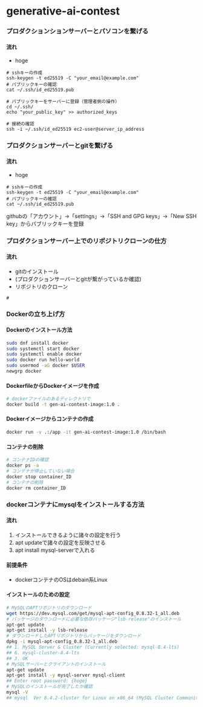 # generative-ai-contest
### プロダクションションサーバーとパソコンを繋げる
#### 流れ
- hoge
```bash(on local)
# sshキーの作成
ssh-keygen -t ed25519 -C "your_email@example.com"
# パブリックキーの確認
cat ~/.ssh/id_ed25519.pub
```
```bash(on server)
# パブリックキーをサーバーに登録（管理者側の操作）
cd ~/.ssh/
echo "your_public_key" >> authorized_keys
```
```bash(on local)
# 接続の確認
ssh -i ~/.ssh/id_ed25519 ec2-user@server_ip_address
```
### プロダクションサーバーとgitを繋げる
#### 流れ
- hoge
```bash(on server)
# sshキーの作成
ssh-keygen -t ed25519 -C "your_email@example.com"
# パブリックキーの確認
cat ~/.ssh/id_ed25519.pub
```
githubの「アカウント」->「settings」->「SSH and GPG keys」->「New SSH key」からパブリックキーを登録

### プロダクションサーバー上でのリポジトリクローンの仕方
#### 流れ
- gitのインストール
- (プロダクションサーバーとgitが繋がっているか確認)
- リポジトリのクローン
```bash(on server)
# 
```
### Dockerの立ち上げ方
#### Dockerのインストール方法
```bash
sudo dnf install docker
sudo systemctl start docker
sudo systemctl enable docker
sudo docker run hello-world
sudo usermod -aG docker $USER
newgrp docker
```
#### DockerfileからDockerイメージを作成
```bash
# dockerファイルのあるディレクトリで
docker build -t gen-ai-contest-image:1.0 .
```
#### Dockerイメージからコンテナの作成
```bash
docker run -v .:/app -it gen-ai-contest-image:1.0 /bin/bash
```
#### コンテナの削除
```bash
# コンテナIDの確認
docker ps -a
# コンテナが停止していない場合
docker stop container_ID
# コンテナの削除
docker rm container_ID
```

### dockerコンテナにmysqlをインストールする方法
#### 流れ
1. インストールできるように諸々の設定を行う
1. apt updateで諸々の設定を反映させる
1. apt install mysql-serverで入れる

#### 前提条件
- dockerコンテナのOSはdebain系Linux
#### インストールのための設定
```bash
# MySQLのAPTリポジトリのダウンロード
wget https://dev.mysql.com/get/mysql-apt-config_0.8.32-1_all.deb
# パッケージのダウンロードに必要な依存パッケージ"lsb-release"のインストール
apt-get update
apt-get install -y lsb-release
# ダウンロードしたAPTリポジトリからパッケージをダウンロード
dpkg -i mysql-apt-config_0.8.32-1_all.deb
## 1. MySQL Server & Cluster (Currently selected: mysql-8.4-lts)
## 6. mysql-cluster-8.4-lts
## 3. OK
# MySQLサーバーとクライアントのインストール
apt-get update
apt-get install -y mysql-server mysql-client
## Enter root password: {hoge}
# MySQLのインストールが完了したか確認
mysql -V
## mysql  Ver 8.4.2-cluster for Linux on x86_64 (MySQL Cluster Community Server - GPL)
```
